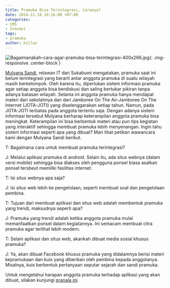 ```yaml
---
title: Pramuka Bisa Terintegrasi, Caranya?
date: 2014-11-18 19:16:00 +07:00
categories:
- CMS
- Inovasi
tags:
- pramuka
author: hillun
---
```


![Bagaimanakah-cara-agar-pramuka-bisa-terintegrasi-400x266.jpg](/uploads/Bagaimanakah-cara-agar-pramuka-bisa-terintegrasi-400x266.jpg){: .img-responsive .center-block }

[Mulyana Sandi](http://ciptamedia.org/mulyana-sandi/), relawan IT dari Sukabumi mengatakan, pramuka saat ini belum terintegrasi yang berarti antar anggota pramuka di suatu wilayah masih berkelompok. Oleh karena itu, diperlukan sistem informasi pramuka agar setiap anggota bisa berdiskusi dan saling bertukar pikiran tanpa adanya batasan wilayah. Selama ini anggota pramuka hanya mendapat materi dari sekolahnya dan dari Jamboree On The Air-Jamboree On The Internet (JOTA-JOTI) yang diselenggarakan setiap tahun. Namun, pada JOTA-JOTI terbatas pada anggota tertentu saja. Dengan adanya sistem informasi tersebut Mulyana berharap keterampilan anggota pramuka bisa meningkat. Keterampilan ini bisa berbentuk materi atau pun tips kegiatan yang interaktif sehingga membuat pramuka lebih menyenangan. Ingin tahu sistem informasi seperti apa yang dibuat? Mari lihat petikan wawancara kami dengan Mulyana Sandi berikut.

T: Bagaimana cara untuk membuat pramuka terintegrasi?

J: Melalui aplikasi pramuka di android. Selain itu, ada situs webnya (dalam versi mobile) sehingga bisa diakses oleh pengguna ponsel biasa asalkan ponsel tersbeut memiliki fasilitas internet.

T: Isi situs webnya apa saja?

J: Isi situs web lebih ke pengelolaan, seperti membuat soal dan pengelolaan pembina.

T: Tujuan dari membuat aplikasi dan situs web adalah membentuk pramuka yang trendi, maksudnya seperti apa?

J: Pramuka yang trendi adalah ketika anggota pramuka mulai memanfaatkan ponsel dalam kegiatannya. Ini semacam membuat citra pramuka agar terlihat lebih modern.

T: Selain aplikasi dan situs web, akankah dibuat media sosial khusus pramuka?

J: Ya, akan dibuat Facebook khusus pramuka yang didalamnya berisi materi kepramukaan dan kuis yang diberikan oleh pembina kepada anggotanya. Misalnya, kuis berbentuk pertanyaan seputar sejarah dan sandi pramuka.

Untuk mengetahui harapan anggota pramuka terhadap aplikasi yang akan dibuat, silakan kunjungi [pranala ini](http://ciptamedia.org/ada-fungsi-obrolan-di-aplikasi-kepramukaan-mungkinkah-diterapkan/).